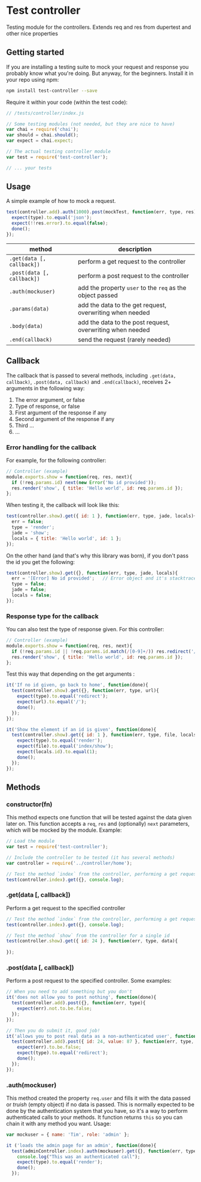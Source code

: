 # Test controller

Testing module for the controllers. Extends req and res from dupertest and other nice properties

## Getting started

If you are installing a testing suite to mock your request and response you probably know what you're doing. But anyway, for the beginners. Install it in your repo using npm:

```bash
npm install test-controller --save
```

Require it within your code (within the test code):

```js
// /tests/controller/index.js

// Some testing modules (not needed, but they are nice to have)
var chai = require('chai');
var should = chai.should();
var expect = chai.expect;

// The actual testing controller module
var test = require('test-controller');

// ... your tests
```


## Usage

A simple example of how to mock a request.

```js
test(controller.add).auth(1000).post(mockTest, function(err, type, res){
  expect(type).to.equal('json');
  expect(!!res.error).to.equal(false);
  done();
});
```

| method                     | description                                                     |
|----------------------------|-----------------------------------------------------------------|
| `.get(data [, callback])`  | perform a get request to the controller                         |
| `.post(data [, callback])` | perform a post request to the controller                        |
| `.auth(mockuser)`          | add the property `user` to the `req` as the object passed       |
| `.params(data)`            | add the data to the get request, overwriting when needed        |
| `.body(data)`              | add the data to the post request, overwriting when needed       |
| `.end(callback)`           | send the request (rarely needed)                                |




## Callback

The callback that is passed to several methods, including `.get(data, callback)`, `.post(data, callback)` and `.end(callback)`, receives 2+ arguments in the following way:

1. The error argument, or false
2. Type of response, or false
3. First argument of the response if any
4. Second argument of the response if any
5. Third ...
6. ...



### Error handling for the callback

For example, for the following controller:

```js
// Controller (example)
module.exports.show = function(req, res, next){
  if (!req.params.id) next(new Error('No id provided'));
  res.render('show', { title: 'Hello world', id: req.params.id });
};
```

When testing it, the callback will look like this:

```js
test(controller.show).get({ id: 1 }, function(err, type, jade, locals){
  err = false;
  type = 'render';
  jade = 'show';
  locals = { title: 'Hello world', id: 1 };
});
```

On the other hand (and that's why this library was born), if you don't pass the id you get the following:

```js
test(controller.show).get({}, function(err, type, jade, locals){
  err = '[Error] No id provided';   // Error object and it's stacktrace
  type = false;
  jade = false;
  locals = false;
});
```


### Response type for the callback

You can also test the type of response given. For this controller:

```js
// Controller (example)
module.exports.show = function(req, res, next){
  if (!req.params.id || !req.params.id.match(/[0-9]+/)) res.redirect('/');
  res.render('show', { title: 'Hello world', id: req.params.id });
};
```


Test this way that depending on the get arguments :

```js
it('If no id given, go back to home', function(done){
  test(controller.show).get({}, function(err, type, url){
    expect(type).to.equal('redirect');
    expect(url).to.equal('/');
    done();
  });
});

it('Show the element if an id is given', function(done){
  test(controller.show).get({ id: 1 }, function(err, type, file, locals){
    expect(type).to.equal('render');
    expect(file).to.equal('index/show');
    expect(locals.id).to.equal(1);
    done();
  });
});
```





## Methods

### constructor(fn)

This method expects one function that will be tested against the data given later on. This function accepts a `req`, `res` and (optionally) `next` parameters, which will be mocked by the module. Example:

```js
// Load the module
var test = require('test-controller');

// Include the controller to be tested (it has several methods)
var controller = require('../controller/home');

// Test the method `index` from the controller, performing a get request to it
test(controller.index).get({}, console.log);
```



### .get(data [, callback])

Perform a get request to the specified controller

```js
// Test the method `index` from the controller, performing a get request to it
test(controller.index).get({}, console.log);

// Test the method `show` from the controller for a single id
test(controller.show).get({ id: 24 }, function(err, type, data){
  
});
```


### .post(data [, callback])

Perform a post request to the specified controller. Some examples:

```js
// When you need to add something but you don't
it('does not allow you to post nothing', function(done){
  test(controller.add).post({}, function(err, type){
    expect(err).not.to.be.false;
  });
});

// Then you do submit it, good job!
it('allows you to post real data as a non-authenticated user', function(done){
  test(controller.add).post({ id: 24, value: 87 }, function(err, type, data){
    expect(err).to.be.false;
    expect(type).to.equal('redirect');
    done();
  });
});
```



### .auth(mockuser)

This method created the property `req.user` and fills it with the data passed or *truish* (empty object) if no data is passed. This is normally expected to be done by the authentication system that you have, so it's a way to perform authenticated calls to your methods. It function returns `this` so you can chain it with any method you want. Usage:

```js
var mockuser = { name: 'Tim', role: 'admin' };

it ('loads the admin page for an admin', function(done){
  test(adminController.index).auth(mockuser).get({}, function(err, type){
    console.log("This was an authenticated call");
    expect(type).to.equal('render');
    done();
  });
```


